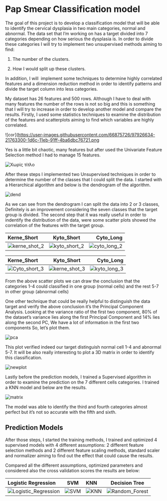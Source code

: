 # Pap Smear Classification model

The goal of this project is to develop a classification model that will be able to identify the cervical dysplasia in two main categories, normal and abnormal. The data set that I’m working on has a target divided into 7 categories depending on how serious the dysplasia is. In order to divide these categories I will try to implement two unsupervised methods aiming to find:
1.	The number of the clusters. 

2.	How I would split up these clusters.

In addition, I will  implement some techniques to determine highly correlated features and a dimension reduction method in order to identify patterns and divide the target column into less categories. 

My dataset has 26 features and 500 rows. Although I have to deal with many features the number of the rows is not so big and this is something that I will try to increase in order to develop another model and compare the results. Firstly, I used some statistics techniques to examine the distribution of the features and scatterplots aiming to find which variables are highly correlated.

![cor](https://user-images.githubusercontent.com/66875726/97926634-21763300-1d6c-11eb-91ff-4ba6dbc76721.png

Yes is a little bit chaotic, many features but after used the Univariate Feature Selection method I had to manage 15 features. 

![Χωρίς τίτλο](https://user-images.githubusercontent.com/66875726/97927626-04426400-1d6e-11eb-93c0-4b0e1c55659e.png)

After these steps I implemented two Unsupervised techniques in order to determine the number of the classes that I could split the data. I started with a Hierarchical algorithm and below is the dendrogram of the algorithm.   

![dend](https://user-images.githubusercontent.com/66875726/97928272-5a63d700-1d6f-11eb-8c35-62264709abce.png)

As we can see from the dendrogram I can split the data into 2 or 3 classes, Definitely is an improvement considering the seven classes that the target group is divided.
The second step that it was really useful in order to indentify the distribution of the data, were some scatter plots showed the correlation of the features with the target group.


| Kerne_Short  | Kyto_Short     | Cyto_Long |
| :---         |     :---:      |          ---: |
|  ![kerne_shot_2](https://user-images.githubusercontent.com/66875726/98175037-88c3ec80-1efe-11eb-8ac5-055d3f625522.png)   | ![kyto_short_2](https://user-images.githubusercontent.com/66875726/98175055-91b4be00-1efe-11eb-8a57-440330ee6cf5.png)     |  ![cyto_long_2](https://user-images.githubusercontent.com/66875726/98175084-9c6f5300-1efe-11eb-9e84-9e054936e671.png)
  


| Kerne_Short  | Kyto_Short     | Cyto_Long |
| :---         |     :---:      |          ---: |
|  ![Cyto_short_3](https://user-images.githubusercontent.com/66875726/98175102-a5602480-1efe-11eb-8c4b-34727d4d37e6.png) | ![kerne_shot_3](https://user-images.githubusercontent.com/66875726/98175129-af822300-1efe-11eb-95c3-17868aa802e4.png) | ![kyto_long_3](https://user-images.githubusercontent.com/66875726/98175149-b6109a80-1efe-11eb-8cb6-b22e0cc019da.png)

From the above scatter plots we can draw the conclusion that the categories 1-4 could classified in one group (normal cells) and the rest 5-7 in other group (abnormal cells)


One other technique that could be really helpful to distinguish the data target and verify the above conclusion it’s the Principal Component Analysis.
Looking at the variance ratio of the first two component,  80% of the dataset’s variance lies along the first Principal Component and 14% lies along the second PC, We have a lot of information in the first two components So, let’s plot them.

![pca](https://user-images.githubusercontent.com/66875726/98179019-81a0dc80-1f06-11eb-9105-2a140f14949c.png)

This plot verified indeed our target distinguish normal cell 1-4 and abnormal 5-7. It will be also really interesting to plot a 3D matrix in order to identify this classification.

![newplot](https://user-images.githubusercontent.com/66875726/98454976-88805700-2173-11eb-922d-d8783d77572a.png)

Lastly before the prediction models, I trained a Supervised algorithm in order to examine the prediction on the 7 different cells categories.  I trained a KNN model and below are the results.  

![matrix](https://user-images.githubusercontent.com/66875726/100937406-a4211800-34fb-11eb-8ee0-f29f8c396d15.png)

The model was able to identify the third and fourth categories almost perfect but it’s not so accurate with the fifth and sixth.     

## Prediction Models

After those steps, I started the training methods, I trained and optimized 4 supervised models with 4 different assumptions: 2 different feature selection methods and 2 different feature scaling methods, standard scaler and normalizer aiming to find out the effect that could cause the results.

Compared all the different assumptions, optimized parameters and considered also the cross validation scores the results are below:  


| Logistic Regression  | SVM     |  KNN  | Decision Tree     |
| :---                 |     :---:       | :---              |     :---:      |   
| ![Logistic_Regression](https://user-images.githubusercontent.com/66875726/100944816-b05fa200-3508-11eb-8a76-26d1ca92f5e2.png)   | ![SVM](https://user-images.githubusercontent.com/66875726/100944837-bfdeeb00-3508-11eb-96c8-e7585a36da64.png) | ![KNN](https://user-images.githubusercontent.com/66875726/100944826-b786b000-3508-11eb-9ddc-f93a69f54543.png)| ![Random_Forest](https://user-images.githubusercontent.com/66875726/100944875-cf5e3400-3508-11eb-899e-4184c02a553b.png) | 









